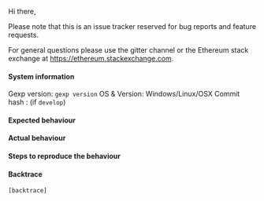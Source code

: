 Hi there,

Please note that this is an issue tracker reserved for bug reports and feature requests.

For general questions please use the gitter channel or the Ethereum stack exchange at https://ethereum.stackexchange.com.

#### System information

Gexp version: `gexp version`
OS & Version: Windows/Linux/OSX
Commit hash : (if `develop`)

#### Expected behaviour


#### Actual behaviour


#### Steps to reproduce the behaviour


#### Backtrace

````
[backtrace]
````
